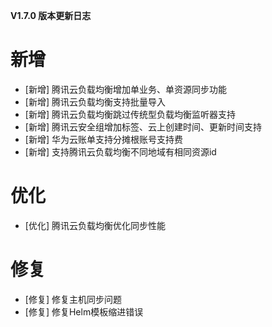 **V1.7.0 版本更新日志**

# 新增
- [新增] 腾讯云负载均衡增加单业务、单资源同步功能
- [新增] 腾讯云负载均衡支持批量导入
- [新增] 腾讯云负载均衡跳过传统型负载均衡监听器支持
- [新增] 腾讯云安全组增加标签、云上创建时间、更新时间支持
- [新增] 华为云账单支持分摊根账号支持费
- [新增] 支持腾讯云负载均衡不同地域有相同资源id

# 优化
- [优化] 腾讯云负载均衡优化同步性能

# 修复

- [修复] 修复主机同步问题
- [修复] 修复Helm模板缩进错误

